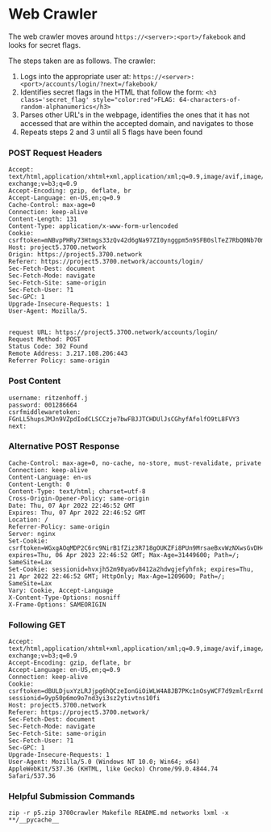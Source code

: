 # Web Crawler

The web crawler moves around `https://<server>:<port>/fakebook` and looks for secret flags.

The steps taken are as follows. The crawler:

1. Logs into the appropriate user at: `https://<server>:<port>/accounts/login/?next=/fakebook/`
2. Identifies secret flags in the HTML that follow the form: 
`<h3 class='secret_flag' style="color:red">FLAG: 64-characters-of-random-alphanumerics</h3>`
3. Parses other URL's in the webpage, identifies the ones that it has not accessed that are within the 
accepted domain, and navigates to those
4. Repeats steps 2 and 3 until all 5 flags have been found


### POST Request Headers

```http request
Accept: text/html,application/xhtml+xml,application/xml;q=0.9,image/avif,image/webp,image/apng,*/*;q=0.8,application/signed-exchange;v=b3;q=0.9
Accept-Encoding: gzip, deflate, br
Accept-Language: en-US,en;q=0.9
Cache-Control: max-age=0
Connection: keep-alive
Content-Length: 131
Content-Type: application/x-www-form-urlencoded
Cookie: csrftoken=mNBvpPHRy73Htmgs33zQv42d6gNa97ZI0ynggpm5n9SFB0slTeZ7RbQ0Nb70mBxD
Host: project5.3700.network
Origin: https://project5.3700.network
Referer: https://project5.3700.network/accounts/login/
Sec-Fetch-Dest: document
Sec-Fetch-Mode: navigate
Sec-Fetch-Site: same-origin
Sec-Fetch-User: ?1
Sec-GPC: 1
Upgrade-Insecure-Requests: 1
User-Agent: Mozilla/5.


request URL: https://project5.3700.network/accounts/login/
Request Method: POST
Status Code: 302 Found
Remote Address: 3.217.108.206:443
Referrer Policy: same-origin
```

### Post Content
```http request
username: ritzenhoff.j
password: 001286664
csrfmiddlewaretoken: FGnLL5hupsJMJn9VZpdIodCLSCCzje7bwFBJJTCHDUlJsCGhyfAfolfO9tL8FVY3
next: 
```

### Alternative POST Response

```http request
Cache-Control: max-age=0, no-cache, no-store, must-revalidate, private
Connection: keep-alive
Content-Language: en-us
Content-Length: 0
Content-Type: text/html; charset=utf-8
Cross-Origin-Opener-Policy: same-origin
Date: Thu, 07 Apr 2022 22:46:52 GMT
Expires: Thu, 07 Apr 2022 22:46:52 GMT
Location: /
Referrer-Policy: same-origin
Server: nginx
Set-Cookie: csrftoken=WGxgAOqMDP2C6rc9NirB1fZiz3R718gOUKZFi8PUn9MrsaeBxvWzNXwsGvDH4slv; expires=Thu, 06 Apr 2023 22:46:52 GMT; Max-Age=31449600; Path=/; SameSite=Lax
Set-Cookie: sessionid=hvxjh52m98ya6v8412a2hdwgjefyhfnk; expires=Thu, 21 Apr 2022 22:46:52 GMT; HttpOnly; Max-Age=1209600; Path=/; SameSite=Lax
Vary: Cookie, Accept-Language
X-Content-Type-Options: nosniff
X-Frame-Options: SAMEORIGIN
```

### Following GET
```http request
Accept: text/html,application/xhtml+xml,application/xml;q=0.9,image/avif,image/webp,image/apng,*/*;q=0.8,application/signed-exchange;v=b3;q=0.9
Accept-Encoding: gzip, deflate, br
Accept-Language: en-US,en;q=0.9
Connection: keep-alive
Cookie: csrftoken=dBULDjuxYzLRJjpg6hQCzeIonGiOiWLW4A8JB7PKc1nOsyWCF7d9zmlrExrnEDCO; sessionid=9yp50p6mo9o7nd3yi3sz2ytivtns10fi
Host: project5.3700.network
Referer: https://project5.3700.network/
Sec-Fetch-Dest: document
Sec-Fetch-Mode: navigate
Sec-Fetch-Site: same-origin
Sec-Fetch-User: ?1
Sec-GPC: 1
Upgrade-Insecure-Requests: 1
User-Agent: Mozilla/5.0 (Windows NT 10.0; Win64; x64) AppleWebKit/537.36 (KHTML, like Gecko) Chrome/99.0.4844.74 Safari/537.36
```


### Helpful Submission Commands
`zip -r p5.zip 3700crawler Makefile README.md networks lxml -x **/__pycache__`